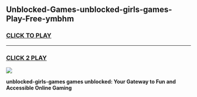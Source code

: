 
## Unblocked-Games-unblocked-girls-games-Play-Free-ymbhm
<h3>
<a href="https://premium76.site?title=unblocked-girls-games&ref=21A">CLICK TO PLAY</a></h3>
<hr>

<h3>
<a href="https://premium76.site?title=unblocked-girls-games&ref=21A">CLICK 2 PLAY</a>
  
</h3>

<a href="https://premium76.site?title=unblocked-girls-games&ref=21A"><img src="https://clearcache.store/games.png"></a>


**unblocked-girls-games games unblocked: Your Gateway to Fun and Accessible Online Gaming**
